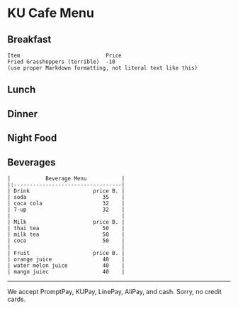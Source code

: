 # KU Cafe Menu


## Breakfast

    Item                           Price
    Fried Grasshoppers (terrible)  -10
    (use proper Markdown formatting, not literal text like this)

## Lunch 


## Dinner


## Night Food


## Beverages

    |           Beverage Menu           |
    |:----------------------------------|
    | Drink                    price B. |
    | soda                        35    |
    | coca cola                   32    |
    | 7-up                        32    |
    |                                   |
    | Milk                     price B. |
    | thai tea                    50    |
    | milk tea                    50    |
    | coco                        50    |
    |                                   |
    | Fruit                    price B. |
    | orange juice                40    |
    | water melon juice           40    |
    | mango juiec                 40    |
    

---

We accept PromptPay, KUPay, LinePay, AliPay, and cash. Sorry, no credit cards.
